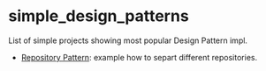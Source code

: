 # simple_design_patterns

List of simple projects showing most popular Design Pattern impl.

* [Repository Pattern](https://github.com/devwebcl/simple_design_patterns/tree/master/repository-pattern): example how to separt different repositories.

